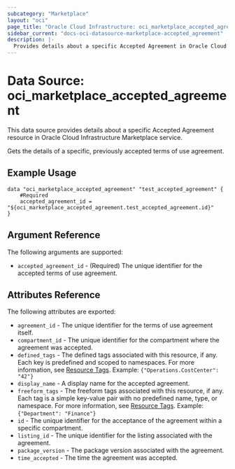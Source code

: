 ```yaml
---
subcategory: "Marketplace"
layout: "oci"
page_title: "Oracle Cloud Infrastructure: oci_marketplace_accepted_agreement"
sidebar_current: "docs-oci-datasource-marketplace-accepted_agreement"
description: |-
  Provides details about a specific Accepted Agreement in Oracle Cloud Infrastructure Marketplace service
---
```


# Data Source: oci_marketplace_accepted_agreement
This data source provides details about a specific Accepted Agreement resource in Oracle Cloud Infrastructure Marketplace service.

Gets the details of a specific, previously accepted terms of use agreement.


## Example Usage

```hcl
data "oci_marketplace_accepted_agreement" "test_accepted_agreement" {
	#Required
	accepted_agreement_id = "${oci_marketplace_accepted_agreement.test_accepted_agreement.id}"
}
```

## Argument Reference

The following arguments are supported:

* `accepted_agreement_id` - (Required) The unique identifier for the accepted terms of use agreement.


## Attributes Reference

The following attributes are exported:

* `agreement_id` - The unique identifier for the terms of use agreement itself.
* `compartment_id` - The unique identifier for the compartment where the agreement was accepted.
* `defined_tags` - The defined tags associated with this resource, if any. Each key is predefined and scoped to namespaces. For more information, see [Resource Tags](https://docs.cloud.oracle.com/iaas/Content/General/Concepts/resourcetags.htm). Example: `{"Operations.CostCenter": "42"}` 
* `display_name` - A display name for the accepted agreement.
* `freeform_tags` - The freeform tags associated with this resource, if any. Each tag is a simple key-value pair with no predefined name, type, or namespace. For more information, see [Resource Tags](https://docs.cloud.oracle.com/iaas/Content/General/Concepts/resourcetags.htm). Example: `{"Department": "Finance"}` 
* `id` - The unique identifier for the acceptance of the agreement within a specific compartment.
* `listing_id` - The unique identifier for the listing associated with the agreement.
* `package_version` - The package version associated with the agreement.
* `time_accepted` - The time the agreement was accepted.

